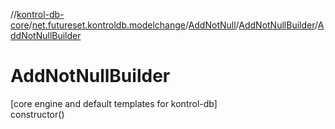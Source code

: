 //[kontrol-db-core](../../../../index.md)/[net.futureset.kontroldb.modelchange](../../index.md)/[AddNotNull](../index.md)/[AddNotNullBuilder](index.md)/[AddNotNullBuilder](-add-not-null-builder.md)

# AddNotNullBuilder

[core engine and default templates for kontrol-db]\
constructor()

